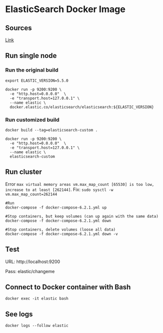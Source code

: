 # ElasticSearch Docker Image

## Sources

[Link](https://www.elastic.co/guide/en/elasticsearch/reference/current/docker.html)

## Run single node

### Run the original build

```
export ELASTIC_VERSION=5.5.0

docker run -p 9200:9200 \
  -e "http.host=0.0.0.0"  \
  -e "transport.host=127.0.0.1" \
  --name elastic \
  docker.elastic.co/elasticsearch/elasticsearch:${ELASTIC_VERSION}
```

### Run customized build
```
docker build --tag=elasticsearch-custom .

docker run -p 9200:9200 \
  -e "http.host=0.0.0.0"  \
  -e "transport.host=127.0.0.1" \
  --name elastic \
  elasticsearch-custom
```

## Run cluster
Error `max virtual memory areas vm.max_map_count [65530] is too low, increase to at least [262144]`.
Fix: `sudo sysctl -w vm.max_map_count=262144`
```
#Run
docker-compose -f docker-compose-6.2.1.yml up

#Stop containers, but keep volumes (can up again with the same data)
docker-compose -f docker-compose-6.2.1.yml down

#Stop containers, delete volumes (loose all data)
docker-compose -f docker-compose-6.2.1.yml down -v
```
## Test

URL: http://localhost:9200

Pass: elastic/changeme

## Connect to Docker container with Bash
```
docker exec -it elastic bash
```

## See logs
```
docker logs --follow elastic
```
